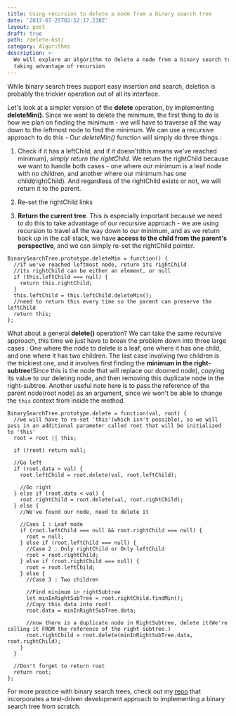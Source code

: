 ```yaml
---
title: Using recursion to delete a node from a binary search tree
date: '2017-07-25T02:52:17.238Z'
layout: post
draft: true
path: /delete-bst/
category: Algorithms
description: >-
  We will explore an algorithm to delete a node from a binary search tree while
  taking advantage of recursion
---
```

While binary search trees support easy insertion and search, deletion is probably the trickier operation out of all its interface.

Let's look at a simpler version of the **delete** operation, by implementing **deleteMin()**. Since we want to delete the minimum, the first thing to do is how we plan on finding the minimum - we will have to traverse all the way down to the leftmost node to find the minimum. We can use a recursive approach to do this - Our *deleteMin()* function will simply do three things :

1. Check if it has a leftChild, and if it doesn't(this means we've reached minimum), *simply return the rightChild*. We return the rightChild because we want to handle both cases - one where our minimum is a leaf node with no children, and another where our minimum has one child(rightChild). And regardless of the rightChild exists or not, we will return it to the parent.

2. Re-set the rightChild links

3. **Return the current tree**. This is especially important because we need to do this to take advantage of our recursive approach - we are using recursion to travel all the way down to our minimum, and as we return back up in the call stack, we have **access to the child from the parent's perspective**, and we can simply re-set the rightChild pointer.

```
BinarySearchTree.prototype.deleteMin = function() {
  //if we've reached leftmost node, return its rightChild
  //its rightChild can be either an element, or null
  if (this.leftChild === null) {
    return this.rightChild;
  }
  this.leftChild = this.leftChild.deleteMin();
  //need to return this every time so the parent can preserve the leftChild
  return this;
};
```

What about a general **delete()** operation? We can take the same recursive approach, this time we just have to break the problem down into three large cases : One where the node to delete is a leaf, one where it has one child, and one where it has two children. The last case involving two children is the trickiest one, and it involves first finding the **minimum in the right-subtree**(Since this is the node that will replace our doomed node), copying its value to our deleting node, and then removing this duplicate node in the right-subtree. Another useful note here is to pass the reference of the parent node(root node) as an argument, since we won't be able to change the `this` context from inside the method.

```
BinarySearchTree.prototype.delete = function(val, root) {
  //we will have to re-set 'this'(which isn't possible), so we will pass in an additional parameter called root that will be initialized to 'this'
  root = root || this;

  if (!root) return null;

  //Go left
  if (root.data > val) {
    root.leftChild = root.delete(val, root.leftChild);

    //Go right
  } else if (root.data < val) {
    root.rightChild = root.delete(val, root.rightChild);
  } else {
    //We've found our node, need to delete it

    //Caes 1 : Leaf node
    if (root.leftChild === null && root.rightChild === null) {
      root = null;
    } else if (root.leftChild === null) {
      //Case 2 : Only rightChild or Only leftChild
      root = root.rightChild;
    } else if (root.rightChild === null) {
      root = root.leftChild;
    } else {
      //Case 3 : Two children

      //Find minimum in rightSubtree
      let minInRightSubTree = root.rightChild.findMin();
      //Copy this data into root!
      root.data = minInRightSubTree.data;

      //now there is a duplicate node in RightSubtree, delete it(We're calling it FROM the reference of the right subtree.)
      root.rightChild = root.delete(minInRightSubTree.data, root.rightChild);
    }
  }

  //Don't forget to return root
  return root;
};
```

For more practice with binary search trees, check out my [repo](https://github.com/minseokim/data-structures-tdd) that incorporates a test-driven development approach to implementing a binary search tree from scratch.
